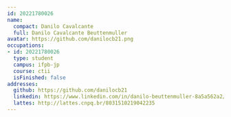 ```yaml
---
id: 20221780026
name:
  compact: Danilo Cavalcante
  full: Danilo Cavalcante Beuttenmuller
avatar: https://github.com/danilocb21.png
occupations:
- id: 20221780026
  type: student
  campus: ifpb-jp
  course: ctii
  isFinished: false
addresses:
  github: https://github.com/danilocb21
  linkedin: https://www.linkedin.com/in/danilo-beuttenmuller-8a5a562a2/
  lattes: http://lattes.cnpq.br/8031510219042235
---
```

